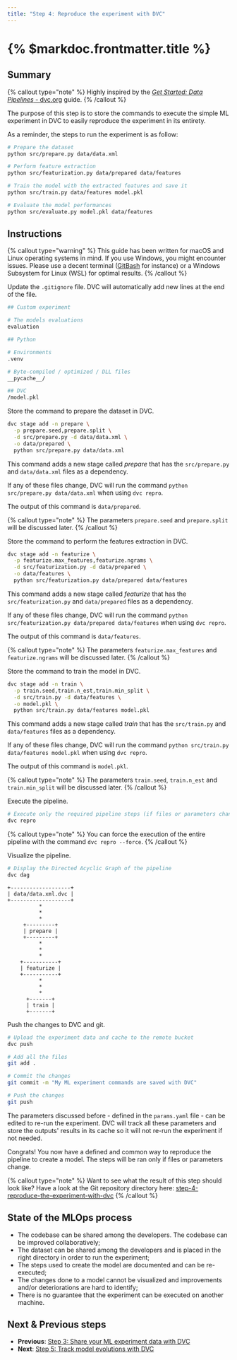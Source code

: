 ```yaml
---
title: "Step 4: Reproduce the experiment with DVC"
---
```


# {% $markdoc.frontmatter.title %}

## Summary

{% callout type="note" %}
Highly inspired by the [_Get Started: Data Pipelines_ - dvc.org](https://dvc.org/doc/start/data-management/pipelines) guide.
{% /callout %}

The purpose of this step is to store the commands to execute the simple ML experiment in DVC to easily reproduce the experiment in its entirety.

As a reminder, the steps to run the experiment is as follow:

```sh
# Prepare the dataset
python src/prepare.py data/data.xml

# Perform feature extraction
python src/featurization.py data/prepared data/features

# Train the model with the extracted features and save it
python src/train.py data/features model.pkl

# Evaluate the model performances
python src/evaluate.py model.pkl data/features
```

## Instructions

{% callout type="warning" %}
This guide has been written for macOS and Linux operating systems in mind. If you use Windows, you might encounter issues. Please use a decent terminal ([GitBash](https://gitforwindows.org/) for instance) or a Windows Subsystem for Linux (WSL) for optimal results.
{% /callout %}

Update the `.gitignore` file. DVC will automatically add new lines at the end of the file.

```sh
## Custom experiment

# The models evaluations
evaluation

## Python

# Environments
.venv

# Byte-compiled / optimized / DLL files
__pycache__/

## DVC
/model.pkl
```

Store the command to prepare the dataset in DVC.

```sh
dvc stage add -n prepare \
  -p prepare.seed,prepare.split \
  -d src/prepare.py -d data/data.xml \
  -o data/prepared \
  python src/prepare.py data/data.xml
```

This command adds a new stage called _prepare_ that has the `src/prepare.py` and `data/data.xml` files as a dependency.

If any of these files change, DVC will run the command `python src/prepare.py data/data.xml` when using `dvc repro`.

The output of this command is `data/prepared`.

{% callout type="note" %}
The parameters `prepare.seed` and `prepare.split` will be discussed later.
{% /callout %}

Store the command to perform the features extraction in DVC.

```sh
dvc stage add -n featurize \
  -p featurize.max_features,featurize.ngrams \
  -d src/featurization.py -d data/prepared \
  -o data/features \
  python src/featurization.py data/prepared data/features
```

This command adds a new stage called _featurize_ that has the `src/featurization.py` and `data/prepared` files as a dependency.

If any of these files change, DVC will run the command `python src/featurization.py data/prepared data/features` when using `dvc repro`.

The output of this command is `data/features`.

{% callout type="note" %}
The parameters `featurize.max_features` and `featurize.ngrams` will be discussed later.
{% /callout %}

Store the command to train the model in DVC.

```sh
dvc stage add -n train \
  -p train.seed,train.n_est,train.min_split \
  -d src/train.py -d data/features \
  -o model.pkl \
  python src/train.py data/features model.pkl
```

This command adds a new stage called _train_ that has the `src/train.py` and `data/features` files as a dependency.

If any of these files change, DVC will run the command `python src/train.py data/features model.pkl` when using `dvc repro`.

The output of this command is `model.pkl`.

{% callout type="note" %}
The parameters `train.seed`, `train.n_est` and `train.min_split` will be discussed later.
{% /callout %}

Execute the pipeline.

```sh
# Execute only the required pipeline steps (if files or parameters changed)
dvc repro
```

{% callout type="note" %}
You can force the execution of the entire pipeline with the command `dvc repro --force`.
{% /callout %}

Visualize the pipeline.

```sh
# Display the Directed Acyclic Graph of the pipeline
dvc dag
```

```
+-------------------+
| data/data.xml.dvc |
+-------------------+
          *
          *
          *
     +---------+
     | prepare |
     +---------+
          *
          *
          *
    +-----------+
    | featurize |
    +-----------+
          *
          *
          *
      +-------+
      | train |
      +-------+
```

Push the changes to DVC and git.

```sh
# Upload the experiment data and cache to the remote bucket
dvc push

# Add all the files
git add .

# Commit the changes
git commit -m "My ML experiment commands are saved with DVC"

# Push the changes
git push
```

The parameters discussed before - defined in the `params.yaml` file - can be edited to re-run the experiment. DVC will track all these parameters and store the outputs' results in its cache so it will not re-run the experiment if not needed.

Congrats! You now have a defined and common way to reproduce the pipeline to create a model. The steps will be ran only if files or parameters change.

{% callout type="note" %}
Want to see what the result of this step should look like? Have a look at the Git repository directory here: [step-4-reproduce-the-experiment-with-dvc](https://github.com/csia-pme/a-guide-to-mlops/tree/main/pages/the-guide/step-4-reproduce-the-experiment-with-dvc)
{% /callout %}

## State of the MLOps process

- The codebase can be shared among the developers. The codebase can be improved collaboratively;
- The dataset can be shared among the developers and is placed in the right directory in order to run the experiment;
- The steps used to create the model are documented and can be re-executed;
- The changes done to a model cannot be visualized and improvements and/or deteriorations are hard to identify;
- There is no guarantee that the experiment can be executed on another machine.

## Next & Previous steps

- **Previous**: [Step 3: Share your ML experiment data with DVC](/the-guide/step-3-share-your-ml-experiment-data-with-dvc)
- **Next**: [Step 5: Track model evolutions with DVC](/the-guide/step-5-track-model-evolutions-with-dvc)

